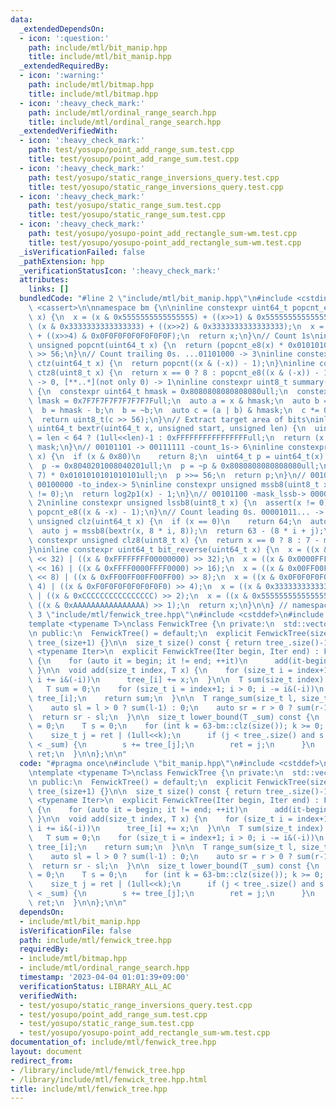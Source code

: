 ```yaml
---
data:
  _extendedDependsOn:
  - icon: ':question:'
    path: include/mtl/bit_manip.hpp
    title: include/mtl/bit_manip.hpp
  _extendedRequiredBy:
  - icon: ':warning:'
    path: include/mtl/bitmap.hpp
    title: include/mtl/bitmap.hpp
  - icon: ':heavy_check_mark:'
    path: include/mtl/ordinal_range_search.hpp
    title: include/mtl/ordinal_range_search.hpp
  _extendedVerifiedWith:
  - icon: ':heavy_check_mark:'
    path: test/yosupo/point_add_range_sum.test.cpp
    title: test/yosupo/point_add_range_sum.test.cpp
  - icon: ':heavy_check_mark:'
    path: test/yosupo/static_range_inversions_query.test.cpp
    title: test/yosupo/static_range_inversions_query.test.cpp
  - icon: ':heavy_check_mark:'
    path: test/yosupo/static_range_sum.test.cpp
    title: test/yosupo/static_range_sum.test.cpp
  - icon: ':heavy_check_mark:'
    path: test/yosupo/yosupo-point_add_rectangle_sum-wm.test.cpp
    title: test/yosupo/yosupo-point_add_rectangle_sum-wm.test.cpp
  _isVerificationFailed: false
  _pathExtension: hpp
  _verificationStatusIcon: ':heavy_check_mark:'
  attributes:
    links: []
  bundledCode: "#line 2 \"include/mtl/bit_manip.hpp\"\n#include <cstdint>\n#include\
    \ <cassert>\n\nnamespace bm {\n\ninline constexpr uint64_t popcnt_e8(uint64_t\
    \ x) {\n  x = (x & 0x5555555555555555) + ((x>>1) & 0x5555555555555555);\n  x =\
    \ (x & 0x3333333333333333) + ((x>>2) & 0x3333333333333333);\n  x = (x & 0x0F0F0F0F0F0F0F0F)\
    \ + ((x>>4) & 0x0F0F0F0F0F0F0F0F);\n  return x;\n}\n// Count 1s\ninline constexpr\
    \ unsigned popcnt(uint64_t x) {\n  return (popcnt_e8(x) * 0x0101010101010101)\
    \ >> 56;\n}\n// Count trailing 0s. ...01101000 -> 3\ninline constexpr unsigned\
    \ ctz(uint64_t x) {\n  return popcnt((x & (-x)) - 1);\n}\ninline constexpr unsigned\
    \ ctz8(uint8_t x) {\n  return x == 0 ? 8 : popcnt_e8((x & (-x)) - 1);\n}\n// [00..0](8bit)\
    \ -> 0, [**..*](not only 0) -> 1\ninline constexpr uint8_t summary(uint64_t x)\
    \ {\n  constexpr uint64_t hmask = 0x8080808080808080ull;\n  constexpr uint64_t\
    \ lmask = 0x7F7F7F7F7F7F7F7Full;\n  auto a = x & hmask;\n  auto b = x & lmask;\n\
    \  b = hmask - b;\n  b = ~b;\n  auto c = (a | b) & hmask;\n  c *= 0x0002040810204081ull;\n\
    \  return uint8_t(c >> 56);\n}\n// Extract target area of bits\ninline constexpr\
    \ uint64_t bextr(uint64_t x, unsigned start, unsigned len) {\n  uint64_t mask\
    \ = len < 64 ? (1ull<<len)-1 : 0xFFFFFFFFFFFFFFFFull;\n  return (x >> start) &\
    \ mask;\n}\n// 00101101 -> 00111111 -count_1s-> 6\ninline constexpr unsigned log2p1(uint8_t\
    \ x) {\n  if (x & 0x80)\n    return 8;\n  uint64_t p = uint64_t(x) * 0x0101010101010101ull;\n\
    \  p -= 0x8040201008040201ull;\n  p = ~p & 0x8080808080808080ull;\n  p = (p >>\
    \ 7) * 0x0101010101010101ull;\n  p >>= 56;\n  return p;\n}\n// 00101100 -mask_mssb->\
    \ 00100000 -to_index-> 5\ninline constexpr unsigned mssb8(uint8_t x) {\n  assert(x\
    \ != 0);\n  return log2p1(x) - 1;\n}\n// 00101100 -mask_lssb-> 00000100 -to_index->\
    \ 2\ninline constexpr unsigned lssb8(uint8_t x) {\n  assert(x != 0);\n  return\
    \ popcnt_e8((x & -x) - 1);\n}\n// Count leading 0s. 00001011... -> 4\ninline constexpr\
    \ unsigned clz(uint64_t x) {\n  if (x == 0)\n    return 64;\n  auto i = mssb8(summary(x));\n\
    \  auto j = mssb8(bextr(x, 8 * i, 8));\n  return 63 - (8 * i + j);\n}\ninline\
    \ constexpr unsigned clz8(uint8_t x) {\n  return x == 0 ? 8 : 7 - mssb8(x);\n\
    }\ninline constexpr uint64_t bit_reverse(uint64_t x) {\n  x = ((x & 0x00000000FFFFFFFF)\
    \ << 32) | ((x & 0xFFFFFFFF00000000) >> 32);\n  x = ((x & 0x0000FFFF0000FFFF)\
    \ << 16) | ((x & 0xFFFF0000FFFF0000) >> 16);\n  x = ((x & 0x00FF00FF00FF00FF)\
    \ << 8) | ((x & 0xFF00FF00FF00FF00) >> 8);\n  x = ((x & 0x0F0F0F0F0F0F0F0F) <<\
    \ 4) | ((x & 0xF0F0F0F0F0F0F0F0) >> 4);\n  x = ((x & 0x3333333333333333) << 2)\
    \ | ((x & 0xCCCCCCCCCCCCCCCC) >> 2);\n  x = ((x & 0x5555555555555555) << 1) |\
    \ ((x & 0xAAAAAAAAAAAAAAAA) >> 1);\n  return x;\n}\n\n} // namespace bm\n#line\
    \ 3 \"include/mtl/fenwick_tree.hpp\"\n#include <cstddef>\n#include <vector>\n\n\
    template <typename T>\nclass FenwickTree {\n private:\n  std::vector<T> tree_;\n\
    \n public:\n  FenwickTree() = default;\n  explicit FenwickTree(size_t size) :\
    \ tree_(size+1) {}\n\n  size_t size() const { return tree_.size()-1; }\n\n  template\
    \ <typename Iter>\n  explicit FenwickTree(Iter begin, Iter end) : FenwickTree(end-begin)\
    \ {\n    for (auto it = begin; it != end; ++it)\n      add(it-begin, *it);\n \
    \ }\n\n  void add(size_t index, T x) {\n    for (size_t i = index+1; i < tree_.size();\
    \ i += i&(-i))\n      tree_[i] += x;\n  }\n\n  T sum(size_t index) const {\n \
    \   T sum = 0;\n    for (size_t i = index+1; i > 0; i -= i&(-i))\n      sum +=\
    \ tree_[i];\n    return sum;\n  }\n\n  T range_sum(size_t l, size_t r) const {\n\
    \    auto sl = l > 0 ? sum(l-1) : 0;\n    auto sr = r > 0 ? sum(r-1) : 0;\n  \
    \  return sr - sl;\n  }\n\n  size_t lower_bound(T _sum) const {\n    size_t ret\
    \ = 0;\n    T s = 0;\n    for (int k = 63-bm::clz(size()); k >= 0; k--) {\n  \
    \    size_t j = ret | (1ull<<k);\n      if (j < tree_.size() and s + tree_[j]\
    \ < _sum) {\n        s += tree_[j];\n        ret = j;\n      }\n    }\n    return\
    \ ret;\n  }\n\n};\n\n"
  code: "#pragma once\n#include \"bit_manip.hpp\"\n#include <cstddef>\n#include <vector>\n\
    \ntemplate <typename T>\nclass FenwickTree {\n private:\n  std::vector<T> tree_;\n\
    \n public:\n  FenwickTree() = default;\n  explicit FenwickTree(size_t size) :\
    \ tree_(size+1) {}\n\n  size_t size() const { return tree_.size()-1; }\n\n  template\
    \ <typename Iter>\n  explicit FenwickTree(Iter begin, Iter end) : FenwickTree(end-begin)\
    \ {\n    for (auto it = begin; it != end; ++it)\n      add(it-begin, *it);\n \
    \ }\n\n  void add(size_t index, T x) {\n    for (size_t i = index+1; i < tree_.size();\
    \ i += i&(-i))\n      tree_[i] += x;\n  }\n\n  T sum(size_t index) const {\n \
    \   T sum = 0;\n    for (size_t i = index+1; i > 0; i -= i&(-i))\n      sum +=\
    \ tree_[i];\n    return sum;\n  }\n\n  T range_sum(size_t l, size_t r) const {\n\
    \    auto sl = l > 0 ? sum(l-1) : 0;\n    auto sr = r > 0 ? sum(r-1) : 0;\n  \
    \  return sr - sl;\n  }\n\n  size_t lower_bound(T _sum) const {\n    size_t ret\
    \ = 0;\n    T s = 0;\n    for (int k = 63-bm::clz(size()); k >= 0; k--) {\n  \
    \    size_t j = ret | (1ull<<k);\n      if (j < tree_.size() and s + tree_[j]\
    \ < _sum) {\n        s += tree_[j];\n        ret = j;\n      }\n    }\n    return\
    \ ret;\n  }\n\n};\n\n"
  dependsOn:
  - include/mtl/bit_manip.hpp
  isVerificationFile: false
  path: include/mtl/fenwick_tree.hpp
  requiredBy:
  - include/mtl/bitmap.hpp
  - include/mtl/ordinal_range_search.hpp
  timestamp: '2023-04-04 01:01:39+09:00'
  verificationStatus: LIBRARY_ALL_AC
  verifiedWith:
  - test/yosupo/static_range_inversions_query.test.cpp
  - test/yosupo/point_add_range_sum.test.cpp
  - test/yosupo/static_range_sum.test.cpp
  - test/yosupo/yosupo-point_add_rectangle_sum-wm.test.cpp
documentation_of: include/mtl/fenwick_tree.hpp
layout: document
redirect_from:
- /library/include/mtl/fenwick_tree.hpp
- /library/include/mtl/fenwick_tree.hpp.html
title: include/mtl/fenwick_tree.hpp
---
```

